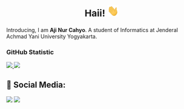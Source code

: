 ### <div align="center"><h2> Haii! <img src="https://github.com/ABSphreak/ABSphreak/blob/master/gifs/Hi.gif" width="30px" height="30px"></h2></div>

Introducing, I am **Aji Nur Cahyo**. A student of Informatics at Jenderal Achmad Yani University Yogyakarta.

### GitHub Statistic
<p align="left">
  <a href="https://github.com/ajinurcahyo">
    <img height="180em" src="https://github-readme-stats-eight-theta.vercel.app/api?username=ajinurcahyo&show_icons=true&theme=algolia&include_all_commits=true&count_private=true"/>
    <img height="180em" src="https://github-readme-stats-eight-theta.vercel.app/api/top-langs/?username=ajinurcahyo&layout=compact&theme=algolia"/>
  </a>
</p>

## 📣 Social Media:
<p>
  <a href="https://www.instagram.com/ajinrchyy/"><img src="https://img.shields.io/badge/instagram-E4405F.svg?style=for-the-badge&logo=instagram&logoColor=white"/></a>
  <a href="https://www.linkedin.com/in/aji-nur-cahyo-0951b1241/"><img src="https://img.shields.io/badge/linkedin-0077B5.svg?style=for-the-badge&logo=linkedin&logoColor=white"/></a>
  <a href="https://www.facebook.com/profile.php?id=100005946555871><img src="https://img.shields.io/badge/facebook-1877F2.svg?style=for-the-badge&logo=facebook&logoColor=white"/></a>
</p>
